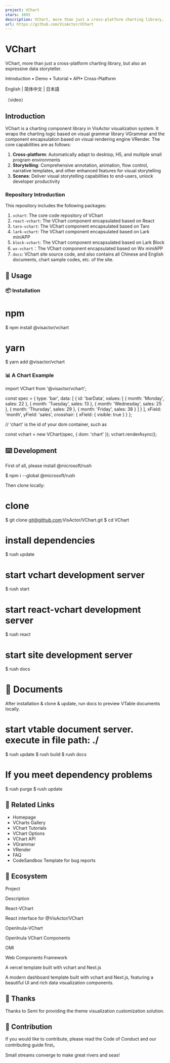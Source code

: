 ```yaml
---
project: VChart
stars: 1693
description: VChart, more than just a cross-platform charting library, but also an expressive data storyteller.
url: https://github.com/VisActor/VChart
---
```


VChart
======

VChart, more than just a cross-platform charting library, but also an expressive data storyteller.

Introduction • Demo • Tutorial • API• Cross-Platform

English | 简体中文 | 日本語

（video）

Introduction
------------

VChart is a charting component library in VisActor visualization system. It wraps the charting logic based on visual grammar library VGrammar and the component encapsulation based on visual rendering engine VRender. The core capabilities are as follows:

1.  **Cross-platform**: Automatically adapt to desktop, H5, and multiple small program environments
2.  **Storytelling**: Comprehensive annotation, animation, flow control, narrative templates, and other enhanced features for visual storytelling
3.  **Scenes**: Deliver visual storytelling capabilities to end-users, unlock developer productivity

### Repository Introduction

This repository includes the following packages:

1.  `vchart`: The core code repository of VChart
2.  `react-vchart`: The VChart component encapsulated based on React
3.  `taro-vchart`: The VChart component encapsulated based on Taro
4.  `lark-vchart`: The VChart component encapsulated based on Lark miniAPP
5.  `block-vchart`: The VChart component encapsulated based on Lark Block
6.  `wx-vchart`：The VChart component encapsulated based on Wx miniAPP
7.  `docs`: VChart site source code, and also contains all Chinese and English documents, chart sample codes, etc. of the site.

🔨 Usage
--------

### 📦 Installation

# npm
$ npm install @visactor/vchart

# yarn
$ yarn add @visactor/vchart

### 📊 A Chart Example

import VChart from '@visactor/vchart';

const spec \= {
  type: 'bar',
  data: \[
    {
      id: 'barData',
      values: \[
        { month: 'Monday', sales: 22 },
        { month: 'Tuesday', sales: 13 },
        { month: 'Wednesday', sales: 25 },
        { month: 'Thursday', sales: 29 },
        { month: 'Friday', sales: 38 }
      \]
    }
  \],
  xField: 'month',
  yField: 'sales',
  crosshair: {
    xField: { visible: true }
  }
};

// 'chart' is the id of your dom container, such as <div id="chart"></chart>
const vchart \= new VChart(spec, { dom: 'chart' });
vchart.renderAsync();

⌨️ Development
--------------

First of all, please install @microsoft/rush

$ npm i --global @microsoft/rush

Then clone locally:

# clone
$ git clone git@github.com:VisActor/VChart.git
$ cd VChart
# install dependencies
$ rush update
# start vchart development server
$ rush start
# start react-vchart development server
$ rush react
# start site development server
$ rush docs

📖 Documents
============

After installation & clone & update, run docs to preview VTable documents locally.

# start vtable document server. execute in file path: ./
$ rush update
$ rush build
$ rush docs

If you meet dependency problems
===============================

$ rush purge
$ rush update

🔗 Related Links
----------------

-   Homepage
-   VCharts Gallery
-   VChart Tutorials
-   VChart Options
-   VChart API
-   VGrammar
-   VRender
-   FAQ
-   CodeSandbox Template for bug reports

💫 Ecosystem
------------

Project

Description

React-VChart

React interface for @VisActor/VChart

OpenInula-VChart

OpenInula VChart Components

OMI

Web Components Framework

A vercel template built with vchart and Next.js

A modern dashboard template built with vchart and Next.js, featuring a beautiful UI and rich data visualization components.

💖 Thanks
---------

Thanks to Semi for providing the theme visualization customization solution.

🤝 Contribution
---------------

If you would like to contribute, please read the Code of Conduct and our contributing guide first。

Small streams converge to make great rivers and seas!
